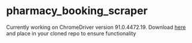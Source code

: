 # pharmacy_booking_scraper

Currently working on ChromeDriver version 91.0.4472.19. Download [here](https://chromedriver.storage.googleapis.com/index.html?path=91.0.4472.19/) and place in your cloned repo to ensure functionality
